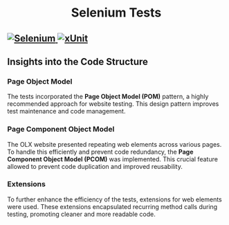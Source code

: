 <h1 align="center">
  Selenium Tests
</h1>

<h2 align="center>
  
   This repository is a testament to my journey of self-learning, where I have applied the Selenium framework in conjunction with xUnit to perform a series of tests on the OLX website. 
   
  It serves as a practical demonstration of my acquired skills and understanding of the fundamentals of the automated testing.
  
</h2>

<p align="center">
  <a href="https://www.selenium.dev/">
    <img source="https://img.shields.io/badge/-selenium-%43B02A?style=for-the-badge&logo=selenium&logoColor=white" alt="Selenium">
  </a>
  <a href="https://xunit.net/">
    <img source="https://raw.github.com/xunit/media/main/full-logo.png" alt="xUnit">
  </a>
  </p>

## Insights into the Code Structure
### Page Object Model
The tests incorporated the **Page Object Model (POM)** pattern, a highly recommended approach for website testing. This design pattern improves test maintenance and code management.
### Page Component Object Model
The OLX website presented repeating web elements across various pages. To handle this efficiently and prevent code redundancy, the **Page Component Object Model (PCOM)** was implemented. This crucial feature allowed to prevent code duplication and improved reusability.
### Extensions
To further enhance the efficiency of the tests, extensions for web elements were used. These extensions encapsulated recurring method calls during testing, promoting cleaner and more readable code.
